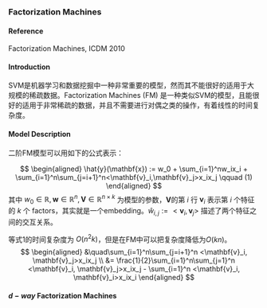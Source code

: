 ### Factorization Machines

#### Reference
Factorization Machines, ICDM 2010

#### Introduction
SVM是机器学习和数据挖掘中一种非常重要的模型，然而其不能很好的适用于大规模的稀疏数据。Factorization Machines (FM) 是一种类似SVM的模型，且能很好的适用于非常稀疏的数据，并且不需要进行对偶之类的操作，有着线性的时间复杂度。

#### Model Description

二阶FM模型可以用如下的公式表示：

$$
\begin{aligned}
\hat{y}(\mathbf{x}) := w_0 + \sum_{i=1}^nw_ix_i + \sum_{i=1}^n\sum_{j=i+1}^n<\mathbf{v}_i,\mathbf{v}_j>x_ix_j \qquad (1)
\end{aligned}
$$
其中 $w_0 \in \mathbb{R}, \mathbf{w} \in \mathbb{R}^n, \mathbf{V} \in \mathbb{R}^{n \times k}$ 为模型的参数，$\mathbf{V}$的第 $i$ 行 $\mathbf{v}_i$ 表示第 $i$ 个特征的 $k$ 个 factors，其实就是一个embedding。$\hat{w}_{i,j}:=<\mathbf{v}_i,\mathbf{v}_j>$ 描述了两个特征之间的交互关系。 

等式1的时间复杂度为 $O(n^2k)$，但是在FM中可以把复杂度降低为$O(kn)$。
$$
\begin{aligned}
&\quad\sum_{i=1}^n\sum_{j=i+1}^n <\mathbf{v}_i, \mathbf{v}_j>x_ix_j \\
&= \frac{1}{2}\sum_{i=1}^n\sum_{j=1}^n <\mathbf{v}_i, \mathbf{v}_j>x_ix_j - \sum_{i=1}^n <\mathbf{v}_i, \mathbf{v}_i>x_ix_i
\end{aligned}
$$

#### $d-way$ Factorization Machines





